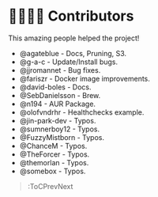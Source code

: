 # 🙋‍♀️🙋‍♂️ Contributors

This amazing people helped the project!

- @agateblue - Docs, Pruning, S3.
- @g-a-c - Update/Install bugs.
- @jjromannet - Bug fixes.
- @fariszr - Docker image improvements.
- @david-boles - Docs.
- @SebDanielsson - Brew.
- @n194 - AUR Package.
- @olofvndrhr - Healthchecks example.
- @jin-park-dev - Typos.
- @sumnerboy12 - Typos.
- @FuzzyMistborn - Typos.
- @ChanceM - Typos.
- @TheForcer - Typos.
- @themorlan - Typos.
- @somebox - Typos.

> :ToCPrevNext

